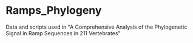 # Ramps_Phylogeny
Data and scripts used in "A Comprehensive Analysis of the Phylogenetic Signal in Ramp Sequences in 211 Vertebrates"
